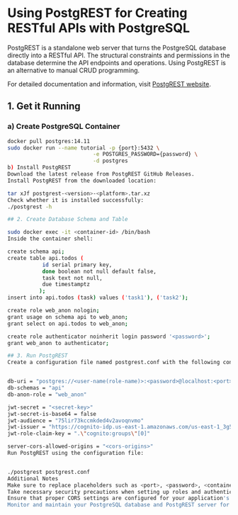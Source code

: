 # Using PostgREST for Creating RESTful APIs with PostgreSQL

PostgREST is a standalone web server that turns the PostgreSQL database directly into a RESTful API. The structural constraints and permissions in the database determine the API endpoints and operations. Using PostgREST is an alternative to manual CRUD programming.

For detailed documentation and information, visit [PostgREST website](https://postgrest.org/en/v12/index.html).

## 1. Get it Running

### a) Create PostgreSQL Container

```bash
docker pull postgres:14.11
sudo docker run --name tutorial -p {port}:5432 \
                           -e POSTGRES_PASSWORD={password} \
                           -d postgres
b) Install PostgREST
Download the latest release from PostgREST GitHub Releases.
Install PostgREST from the downloaded location:

tar xJf postgrest-<version>-<platform>.tar.xz
Check whether it is installed successfully:
./postgrest -h

## 2. Create Database Schema and Table

sudo docker exec -it <container-id> /bin/bash
Inside the container shell:

create schema api;
create table api.todos (
           id serial primary key,
           done boolean not null default false,
           task text not null,
           due timestamptz
          );
insert into api.todos (task) values ('task1'), ('task2');

create role web_anon nologin;
grant usage on schema api to web_anon;
grant select on api.todos to web_anon;

create role authenticator noinherit login password '<password>';
grant web_anon to authenticator;

## 3. Run PostgREST
Create a configuration file named postgrest.conf with the following content:


db-uri = "postgres://<user-name(role-name)>:<password>@localhost:<port>/<database-name>"
db-schemas = "api"
db-anon-role = "web_anon"

jwt-secret = "<secret-key>"
jwt-secret-is-base64 = false
jwt-audience = "75lir73kccmkded4v2avoqnvmo"
jwt-issuer = "https://cognito-idp.us-east-1.amazonaws.com/us-east-1_3g5LAO5c9"
jwt-role-claim-key = ".\"cognito:groups\"[0]"

server-cors-allowed-origins = "<cors-origins>"
Run PostgREST using the configuration file:


./postgrest postgrest.conf
Additional Notes
Make sure to replace placeholders such as <port>, <password>, <container-id>, <user-name(role-name)>, <database-name>, <secret-key>, <cors-origins>, etc. with your actual values.
Take necessary security precautions when setting up roles and authentication.
Ensure that proper CORS settings are configured for your application's needs.
Monitor and maintain your PostgreSQL database and PostgREST server for optimal performance and security.


